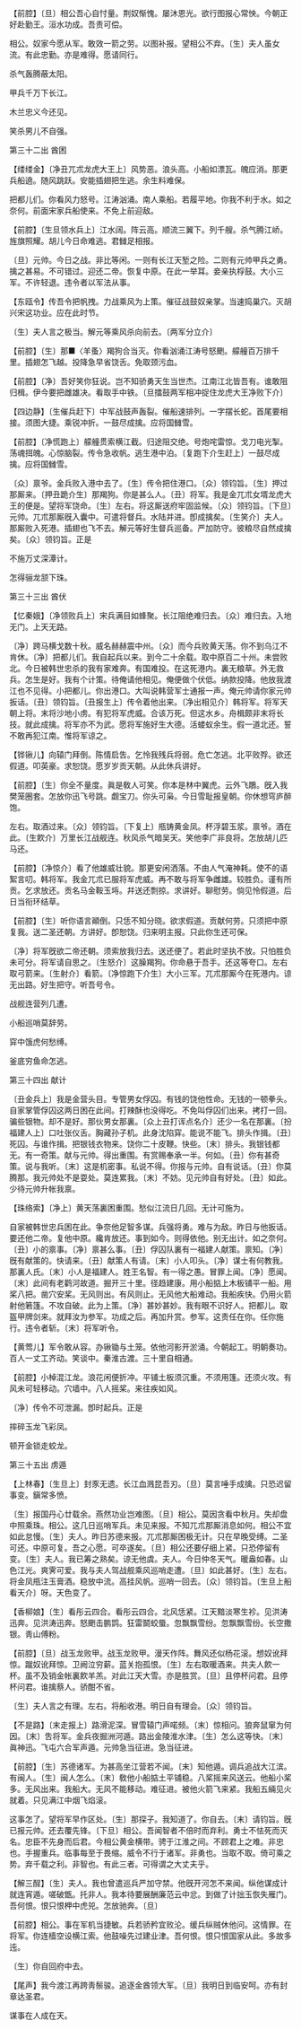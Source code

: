 <!-- { "loadSidebar": true } -->
【前腔】〔旦〕相公吾心自忖量。荆奴惭愧。屡沐恩光。欲行图报心常怏。今朝正好赴勤王。洹水功成。吾责可偿。

相公。奴家今愿从军。敢效一箭之劳。以图补报。望相公不弃。〔生〕夫人虽女流。有此忠勤。亦是难得。愿请同行。 

杀气轰腾蔽太阳。

甲兵千万下长江。

木兰忠义今还见。

笑杀男儿不自强。 

第三十二出
酋困

【缕缕金】〔净丑兀朮龙虎大王上〕风势恶。浪头高。小船如漂瓦。魄应消。那更兵船遶。随风跳跃。安能插翅把生逃。余生料难保。

把都儿们。你看风力怒号。江涛汹涌。南人乘船。若履平地。你我不利于水。如之奈何。前面宋家兵船使来。不免上前迎敌。 

【前腔】〔生旦领水兵上〕江水阔。阵云高。顺流三翼下。列千艘。杀气腾江峤。旌旗照耀。胡儿今日命难逃。君雠足相报。

〔旦〕元帅。今日之战。非比等闲。一则有长江天堑之险。二则有元帅甲兵之勇。擒之甚易。不可错过。迎还二帝。恢复中原。在此一举耳。妾亲执桴鼓。大小三军。不许轻退。违令者以军法从事。 

【东瓯令】传吾令把帆拽。力战乘风为上策。催征战鼓奴亲掌。当速捣巢穴。灭胡兴宋这功业。应在此时节。

〔生〕夫人言之极当。解元等乘风杀向前去。〔两军分立介〕 

【前腔】〔生〕那■〈羊蚤〉羯狗合当灭。你看汹涌江涛号怒颲。艨艟百万排千里。插翅怎飞越。投降急早省饶舌。免取颈污血。

【前腔】〔净〕吾好笑你狂说。岂不知骄勇天生当世杰。江南江北皆吾有。谁敢阻归楫。伊今要把雌雄决。看取手中铁。〔旦擂鼓两军相冲捉住龙虎大王净败下介〕 

【四边静】〔生催兵赶下〕中军战鼓声轰裂。催船速排列。一字摆长蛇。首尾要相接。须图大捷。乘锐冲折。一鼓尽成擒。应将国雠雪。

【前腔】〔净慌跑上〕艨艟贯索横江截。归途阻交绝。号炮咤雷惊。戈刀电光掣。荡魂挕魄。心惊脑裂。传令急收帆。逃生港中泊。〔复跑下介生赶上〕一鼓尽成擒。应将国雠雪。

〔众〕禀爷。金兵败入港中去了。〔生〕传令把住港口。〔众〕领钧旨。〔生〕押过那厮来。〔押丑跪介生〕那羯狗。你是甚么人。〔丑〕将军。我是金兀朮女壻龙虎大王的便是。望将军饶命。〔生〕左右。将这厮送府牢固监候。〔众〕领钧旨。〔下旦〕元帅。兀朮那厮旣入囊中。可遣将督兵。水陆并进。卽成擒矣。〔生笑介〕夫人。那厮败入死港。插翅也飞不去。解元等好生督兵巡备。严加防守。彼粮尽自然成擒矣。〔众〕领钧旨。正是 

不施万丈深潭计。

怎得骊龙颔下珠。 

第三十三出
酋伏

【忆秦娥】〔净领败兵上〕宋兵满目如蜂聚。长江阻绝难归去。〔众〕难归去。入地无门。上天无路。

〔净〕跨马横戈数十秋。威名赫赫震中州。〔众〕而今兵败黄天荡。你不到乌江不肯休。〔净〕把都儿们。我自起兵以来。到今二十余载。取中原百二十州。未尝败北。今日被韩世忠杀的我有家难奔。有国难投。在这死港内。裏无粮草。外无救兵。怎生是好。我有个计策。待俺请他相见。俺便做个伏低。纳款投降。他放我渡江也不见得。小把都儿。你出港口。大叫说韩营军士通报一声。俺元帅请你家元帅扳话。〔丑〕领钧旨。〔丑报生上〕传令着他出来。〔净出相见介〕韩将军。将军天朝上将。末将沙地小虏。有犯将军虎威。合该万死。但这水乡。舟楫颇非末将长技。就此成擒。将军亦不为武。愿将军施好生大德。活蝼蚁余生。假一道北还。誓不敢再犯江南。惟将军谅之。 

【铧锹儿】向辕门拜倒。陈情启吿。乞怜我残兵将弱。危亡怎逃。北平败殍。欲还假道。叩英豪。求恕饶。愿岁岁贡天朝。从此休兵讲好。

【前腔】〔生〕你全不量度。眞是敎人可笑。你本是林中翼虎。云外飞鵰。旣入我樊笼圈套。怎放你迅飞号跳。觑宝刀。你头可枭。今日雪耻报皇朝。你休想穹庐醉饱。

左右。取酒过来。〔众〕领钧旨。〔下复上〕甁铸黄金凤。杯浮碧玉浆。禀爷。酒在此。〔生飮介〕万里长江战舰连。秋风杀气暗吴天。笑他李广非良将。怎放胡儿匹马还。 

【前腔】〔净惊介〕看了他雄威壮貌。那更安闲洒落。不由人气淹神耗。使不的语絮言叨。韩将军。我金兀朮已服将军虎威。再不敢与将军争雌雄。较胜负。谨有所贡。乞求放还。贡名马金鞍玉埓。幷送还剽掠。求讲好。聊慰劳。倘见怜假道。后日当衔环结草。

【前腔】〔生〕听你语言顚倒。只恁不知分晓。欲求假道。贡献何劳。只须把中原复我。送二圣还朝。方讲好。卽恕饶。归来明主报。只此你生还可保。

〔净〕将军旣欲二帝还朝。须索放我归去。送还便了。若此时坚执不放。只怕胜负未可分。将军请自思之。〔生怒介〕这臊羯狗。你命悬于吾手。还这等夸口。左右取弓箭来。〔生射介〕看箭。〔净惊跑下介生〕大小三军。兀朮那厮今在死港内。谅无出路。好生把守。听吾号令。 

战舰连营列几遭。

小船巡哨莫辞劳。

穽中饿虎何愁缚。

釜底穷鱼命怎逃。 

第三十四出
献计

〔丑金兵上〕我是金营头目。专管男女俘囚。有钱的饶他性命。无钱的一顿拳头。自家掌管俘囚这两日困在此间。打辣酥也没得吃。不免叫俘囚们出来。拷打一回。骗些银物。却不是好。那伙男女那裏。〔众上丑打诨点名介〕还少一名在那裏。〔扮福建人上〕口吐张仪舌。胸藏孙子机。此身沈陷穽。能说不能飞。排头作揖。〔丑〕死囚。与谁作揖。把银钱衣物来。饶你二十皮鞭。快些。〔末〕排头。我银钱都无。有一奇策。献与元帅。得出重围。有赏赐奉承一半。何如。〔丑〕你有甚奇策。说与我听。〔末〕这是机密事。私说不得。你报与元帅。自有说话。〔丑〕你莫腾那。我元帅处不是耍处。莫连累我。〔末〕不妨。见元帅自有好处。〔丑〕如此。少待元帅升帐我禀。 

【珠络索】〔净上〕黄天荡裏困重围。愁似江流日几回。无计可施为。

自家被韩世忠兵困在此。争奈他足智多谋。兵强将勇。难与为敌。昨日与他扳话。要还他二帝。复他中原。纔肯放还。事到如今。则得依他。别无出计。如之奈何。〔丑〕小的禀事。〔净〕禀甚么事。〔丑〕俘囚队裏有一福建人献策。禀知。〔净〕旣有献策的。快请来。〔丑〕献策人有请。〔末〕小人叩头。〔净〕谋士有何教我。那裏人氏。〔末〕小人是福建人。姓王名智。有一得之愚。冒罪上闻。〔净〕愿闻。〔末〕此间有老鹳河故道。掘开三十里。径趋建康。用小船掂上木板铺平一船。用桨八把。凿穴安桨。无风则出。有风则止。无风他大船难动。我船疾快。仍用火箭射他箬篷。不攻自破。此为上策。〔净〕甚妙甚妙。我有眼不识好人。把都儿。取盔甲牌剑来。就拜汝为参军。功成之后。再加升赏。参军。这责任在你。任你施行。违令者斩。〔末〕将军听令。 

【黄莺儿】军令敢从容。办锹锄与土笼。依他河影开淤涌。今朝起工。明朝奏功。百人一丈工齐动。笑谈中。秦淮古渡。三十里自相通。

【前腔】小棹混江龙。浪花闲便折冲。平铺土板须沉重。不须用篷。还须火攻。有风未可轻移动。穴墙中。八人摇桨。来往疾如风。

〔净〕传令不可泄漏。卽时起兵。正是 

摔碎玉龙飞彩凤。

顿开金锁走蛟龙。 

第三十五出
虏遁

【上林春】〔生旦上〕封豕无遗。长江血溅昆吾刃。〔旦〕莫言唾手成擒。只恐迟留事变。鎭常多愤。

〔生〕报国丹心廿载余。燕然功业岂难图。〔旦〕相公。莫因贪看中秋月。失却盘中照乘珠。相公。这几日巡哨军兵。未见来报。不知兀朮那厮消息如何。相公不宜如此怠慢。〔生〕夫人。昨日苏德来报。兀朮那厮困极无计。只在早晚受缚。二圣可还。中原可复。吾之心愿。可卒遂矣。〔旦〕相公还要仔细上紧。只恐停留有变。〔生〕夫人。我已筹之熟矣。谅无他虞。夫人。今日仲冬天气。暖盎如春。山色江光。爽霁可爱。我与夫人驾战舰乘风巡哨走遭。〔旦〕如此甚好。〔生〕左右。将金凤甁注玉膏酒。稳放中流。高挂风帆。巡哨一回去。〔众〕领钧旨。〔生旦上船看天介〕呀。天色变了。 

【香柳娘】〔生〕看彤云四合。看彤云四合。北风恁紧。江天黯淡寒生袗。见洪涛迅奔。见洪涛迅奔。怒颲击鹏鹍。狂雷鬬蛟蜃。忽飘飘雪纷。忽飘飘雪纷。长空撒银。靑山傅粉。

【前腔】〔旦〕战玉龙败甲。战玉龙败甲。漫天作阵。舞风还似杨花滚。想奴讹拜惊。蹴奴讹拜惊。卫阙泣穷薪。蓝关抱孤恨。〔生〕左右取暖酒来。共夫人飮一杯。虽不及销金帐裏飮羊羔。对此江天大雪。亦是胜赏。〔旦〕且停杯问君。且停杯问君。谁擒蔡人。骄酣不省。

〔生〕夫人言之有理。左右。将船收港。明日自有理会。〔众〕领钧旨。 

【不是路】〔末走报上〕路滑泥深。冒雪辕门声喏频。〔末〕惊相问。狼奔鼠窜为何因。〔末〕吿将军。金兵夜掘洲河遁。路出金陵淮水津。〔生〕怎么这等快。〔末〕眞神迅。飞屯六合军声遁。元帅急当征进。急当征进。

【前腔】〔生〕苏德诸军。为甚高坐江营若不闻。〔末〕知他遁。调兵追战大江滨。有闽人。〔生〕闽人怎么。〔末〕敎他小船掂土平铺稳。八桨摇来风送云。他船小桨多。无风出来。我船大。无风不能移动。难征进。被他火箭飞来紧。我船五緉见火就着。只见满江中烟飞焰滚。

这事怎了。望将军早作区处。〔生〕那探子。我知道了。你自去。〔末〕请钧旨。旣已报元帅。还去覆先锋。〔下旦〕相公。吾闻智者不倍时而弃利。勇士不怯死而灭名。忠臣不先身而后君。今相公黄金横带。骋于江淮之间。不顾君上之难。非忠也。手握重兵。临事每至于畏缩。威令不行于诸军。非勇也。当取不取。倚可乘之势。弃千载之利。非智也。有此三者。可得谓之大丈夫乎。 

【解三酲】〔生〕夫人。我也曾遣巡兵严加守禁。他旣开河怎不来闻。纵他谋成计就连宵遁。嗟破甑。托非人。我本待要展酬廉范云中忿。到做了计拙玉恢失雁门。吾何恨。恨只恨柙中虎兕。怎放驰奔。〔旦〕 

【前腔】相公。事在军机当捷敏。兵若骄矜宜败沦。缓兵纵贼休他问。这情罪。在将军。你连樯空设横江索。他鼓噪先过建业津。吾何恨。恨只恨国家从此。多故多迍。

〔生〕你自回府中去。 

【尾声】我今渡江再跨靑鬃骏。追逐金酋领大军。〔旦〕我明日到临安呵。亦有封章达圣君。

谋事在人成在天。

